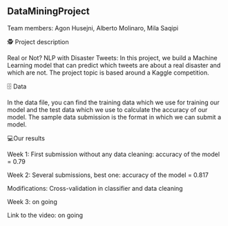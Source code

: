 ## DataMiningProject
Team members: Agon Husejni, Alberto Molinaro, Mila Saqipi

🕵️ Project description

Real or Not? NLP with Disaster Tweets: In this project, we build a Machine Learning model that can predict which tweets are about a real disaster and which are not. The project topic is based around a Kaggle competition. 

🗄 Data

In the data file, you can find the training data which we use for training our model and the test data which we use to calculate the accuracy of our model. The sample data submission is the format in which we can submit a model.

💻Our results 

Week 1: First submission without any data cleaning: accuracy of the model = 0.79

Week 2: Several submissions, best one: accuracy of the model = 0.817

Modifications: Cross-validation in classifier and data cleaning

Week 3: on going

Link to the video: on going
